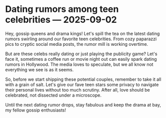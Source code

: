 # Dating rumors among teen celebrities — 2025-09-02

Hey, gossip queens and drama kings! Let's spill the tea on the latest dating rumors swirling around our favorite teen celebrities. From cozy paparazzi pics to cryptic social media posts, the rumor mill is working overtime.

But are these celebs really dating or just playing the publicity game? Let's face it, sometimes a coffee run or movie night out can easily spark dating rumors in Hollywood. The media loves to speculate, but we all know not everything we see is as it seems.

So, before we start shipping these potential couples, remember to take it all with a grain of salt. Let's give our fave teen stars some privacy to navigate their personal lives without too much scrutiny. After all, love should be celebrated, not dissected under a microscope.

Until the next dating rumor drops, stay fabulous and keep the drama at bay, my fellow gossip enthusiasts!